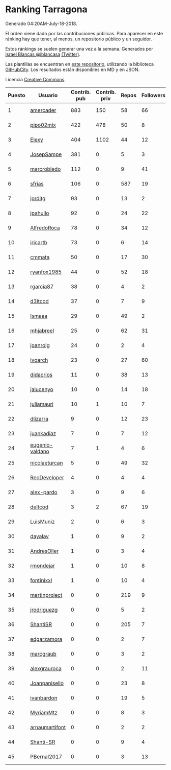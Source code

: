 # Ranking Tarragona

Generado 04:20AM-July-18-2018.

El orden viene dado por las contribuciones públicas. Para aparecer en este ránking hay que tener, al menos, un repositorio público y un seguidor.

Estos ránkings se suelen generar una vez a la semana. Generados por [Israel Blancas @iblancasa](https://github.com/iblancasa/) [(Twitter)](https://twitter.com/iblancasa).

Las plantillas se encuentran en [este repositorio](https://github.com/iblancasa/GH-Spanish-Ranking), utilizando la biblioteca [GitHubCity](https://github.com/iblancasa/GitHubCity). Los resultados están disponibles en MD y en JSON.

Licencia [Creative Commons](https://creativecommons.org/licenses/by/4.0/).

| Puesto   |  Usuario  | Contrib. pub | Contrib. priv |Repos| Followers | Desde |  Avatar  |
|----------|-----------|--------------|---------------|-----|-----------|-------|----------|
|1|[amercader](https://github.com/amercader)|883|150|58|66|2010-02-09|![amercader]()|
|2|[pipo02mix](https://github.com/pipo02mix)|422|478|50|8|2011-07-03|![pipo02mix]()|
|3|[Elexy](https://github.com/Elexy)|404|1102|44|12|2010-10-14|![Elexy]()|
|4|[JosepSampe](https://github.com/JosepSampe)|381|0|5|3|2015-01-08|![JosepSampe]()|
|5|[marcrobledo](https://github.com/marcrobledo)|112|0|9|41|2015-09-19|![marcrobledo]()|
|6|[sfrias](https://github.com/sfrias)|106|0|587|19|2012-05-06|![sfrias]()|
|7|[jorditg](https://github.com/jorditg)|93|0|13|2|2014-02-03|![jorditg]()|
|8|[jpahullo](https://github.com/jpahullo)|92|0|24|22|2012-07-26|![jpahullo]()|
|9|[AlfredoRoca](https://github.com/AlfredoRoca)|78|0|34|12|2014-08-15|![AlfredoRoca]()|
|10|[iricartb](https://github.com/iricartb)|73|0|6|14|2016-07-19|![iricartb]()|
|11|[cmmata](https://github.com/cmmata)|50|0|17|30|2013-04-22|![cmmata]()|
|12|[ryanfox1985](https://github.com/ryanfox1985)|44|0|52|18|2011-10-26|![ryanfox1985]()|
|13|[rgarcia87](https://github.com/rgarcia87)|38|0|4|2|2017-11-17|![rgarcia87]()|
|14|[d3ltcod](https://github.com/d3ltcod)|37|0|7|9|2017-12-11|![d3ltcod]()|
|15|[Ismaaa](https://github.com/Ismaaa)|29|0|49|2|2016-09-16|![Ismaaa]()|
|16|[mhjabreel](https://github.com/mhjabreel)|25|0|62|31|2014-10-08|![mhjabreel]()|
|17|[joanroig](https://github.com/joanroig)|24|0|2|4|2015-05-14|![joanroig]()|
|18|[ivoarch](https://github.com/ivoarch)|23|0|27|60|2011-03-18|![ivoarch]()|
|19|[didacrios](https://github.com/didacrios)|11|0|38|13|2010-02-25|![didacrios]()|
|20|[jalucenyo](https://github.com/jalucenyo)|10|0|14|18|2012-04-06|![jalucenyo]()|
|21|[juliamauri](https://github.com/juliamauri)|10|1|10|7|2013-11-28|![juliamauri]()|
|22|[dlizarra](https://github.com/dlizarra)|9|0|12|23|2015-04-12|![dlizarra]()|
|23|[juankadiaz](https://github.com/juankadiaz)|7|0|7|12|2013-10-04|![juankadiaz]()|
|24|[eugenio-valdano](https://github.com/eugenio-valdano)|7|1|4|6|2014-03-12|![eugenio-valdano]()|
|25|[nicolaeturcan](https://github.com/nicolaeturcan)|5|0|49|32|2014-04-10|![nicolaeturcan]()|
|26|[ReoDeveloper](https://github.com/ReoDeveloper)|4|0|4|4|2013-01-20|![ReoDeveloper]()|
|27|[alex-pardo](https://github.com/alex-pardo)|3|0|9|6|2012-09-19|![alex-pardo]()|
|28|[deltcod](https://github.com/deltcod)|3|2|67|19|2015-09-22|![deltcod]()|
|29|[LuisMuniz](https://github.com/LuisMuniz)|2|0|6|3|2014-07-18|![LuisMuniz]()|
|30|[dayalav](https://github.com/dayalav)|1|0|9|2|2013-06-10|![dayalav]()|
|31|[AndresOller](https://github.com/AndresOller)|1|0|3|4|2013-07-06|![AndresOller]()|
|32|[rmondejar](https://github.com/rmondejar)|1|0|10|8|2008-06-20|![rmondejar]()|
|33|[fontinixxl](https://github.com/fontinixxl)|1|0|10|4|2013-07-24|![fontinixxl]()|
|34|[martinproject](https://github.com/martinproject)|0|0|219|9|2008-06-13|![martinproject]()|
|35|[jrodriguezg](https://github.com/jrodriguezg)|0|0|5|2|2013-02-05|![jrodriguezg]()|
|36|[ShantiSR](https://github.com/ShantiSR)|0|0|205|7|2013-01-16|![ShantiSR]()|
|37|[edgarzamora](https://github.com/edgarzamora)|0|0|2|7|2013-05-02|![edgarzamora]()|
|38|[marcgraub](https://github.com/marcgraub)|0|0|3|2|2012-10-02|![marcgraub]()|
|39|[alexgrauroca](https://github.com/alexgrauroca)|0|0|2|11|2013-07-31|![alexgrauroca]()|
|40|[Joanpanisello](https://github.com/Joanpanisello)|0|0|23|8|2013-09-20|![Joanpanisello]()|
|41|[ivanbardon](https://github.com/ivanbardon)|0|0|19|5|2013-10-30|![ivanbardon]()|
|42|[MyriamMtz](https://github.com/MyriamMtz)|0|0|8|3|2013-11-25|![MyriamMtz]()|
|43|[arnaumartifont](https://github.com/arnaumartifont)|0|0|2|2|2014-11-07|![arnaumartifont]()|
|44|[Shanti-SR](https://github.com/Shanti-SR)|0|0|9|4|2014-11-12|![Shanti-SR]()|
|45|[PBernal2017](https://github.com/PBernal2017)|0|0|3|13|2017-02-23|![PBernal2017]()|

